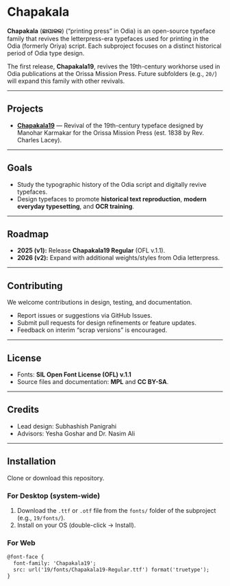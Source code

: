 # Chapakala

**Chapakala** (**ଛାପାକଳ**) (“printing press” in Odia) is an open-source typeface family that revives the letterpress-era typefaces used for printing in the Odia (formerly Oriya) script. Each subproject focuses on a distinct historical period of Odia type design.

The first release, **Chapakala19**, revives the 19th-century workhorse used in Odia publications at the Orissa Mission Press. Future subfolders (e.g., `20/`) will expand this family with other revivals.

---

## Projects

* **[Chapakala19](./19/)** — Revival of the 19th-century typeface designed by Manohar Karmakar for the Orissa Mission Press (est. 1838 by Rev. Charles Lacey).
<!--* **Chapakala20** *(planned)* — A revival of 20th-century Odia letterpress typefaces.-->

---

## Goals

* Study the typographic history of the Odia script and digitally revive typefaces.
* Design typefaces to promote **historical text reproduction**, **modern everyday typesetting**, and **OCR training**.

---

## Roadmap

* **2025 (v1):** Release **Chapakala19 Regular** (OFL v.1.1).
* **2026 (v2):** Expand with additional weights/styles from Odia letterpress.
<!--* **Future:** Add Chapakala20 (20th-century typeface revival).-->

---

## Contributing

We welcome contributions in design, testing, and documentation.

* Report issues or suggestions via GitHub Issues.
* Submit pull requests for design refinements or feature updates.
* Feedback on interim “scrap versions” is encouraged.

---

## License

* Fonts: **SIL Open Font License (OFL) v.1.1**
* Source files and documentation: **MPL** and **CC BY-SA**.

---

## Credits

* Lead design: Subhashish Panigrahi
* Advisors: Yesha Goshar and Dr. Nasim Ali

---

## Installation

Clone or download this repository.

### For Desktop (system-wide)

1. Download the `.ttf` or `.otf` file from the `fonts/` folder of the subproject (e.g., `19/fonts/`).
2. Install on your OS (double-click → Install).

### For Web

```html
@font-face {
  font-family: 'Chapakala19';
  src: url('19/fonts/Chapakala19-Regular.ttf') format('truetype');
}
```
